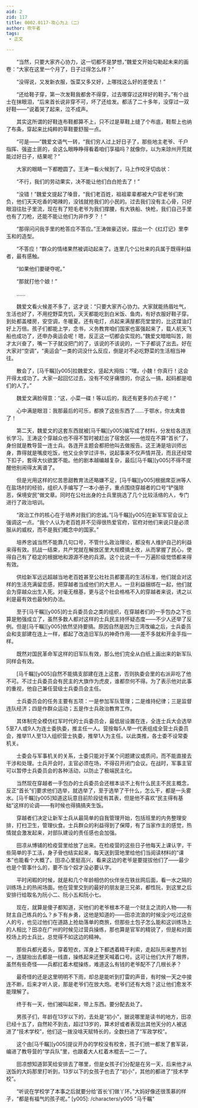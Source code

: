 ```yaml
---
aid: 2
zid: 117
title: 0002.0117-攻心为上（二）
author: 吹牛者
tags: 
 - 正文

---
```




　　“当然，只要大家齐心协力，这一切都不是梦想，”魏爱文开始勾勒起未来的画卷：“大家在这里一个月了，日子过得怎么样？”

　　“没得说，又发新衣服，饭菜又多又好，上哪找这么好的差使去！”

　　“还给鞋子穿，第一次发鞋我都舍不得穿，过去哪穿过这样好的鞋子。”有个战士在抹眼泪，“后来首长说非穿不可，坏了还给发。都活了二十多年，没穿过一双好鞋——”说着哭了起来，泣不成声。

　　其实这所谓的好鞋连布鞋都算不上，只不过是草鞋上缝了个布底，鞋帮上也纳了布条，穿起来比纯粹的草鞋要舒服一点。

　　“可是——”魏爱文语气一转，“我们穷人过上好日子了，那些地主老爷、千户指挥、强盗土匪的，会这么眼睁睁得看着咱们享福吗？就像你，以为来琼州开荒就能过好日子，结果呢？”

　　大家的眼睛一下都瞪圆了。王涛一看火候到了，马上作咬牙切齿状：

　　“不行，我们的劳动果实，决不能让他们白白抢去了！”

　　“没错！”魏爱文提起了嗓音，“我们老百姓，祖祖辈辈都被大户官老爷们欺负，他们天天吃香的喝辣的，没钱就抢我们的小民的。过去我们没有主心骨，只好眼泪往肚子里流，现在有了短毛老爷为我们撑腰，有大铁船、快枪，我们自己手里也有了刀枪，还能不能让他们为非作歹？！”

　　“那得问问我手里的枪答应不答应。”王涛做豪迈状，摆出一个《红灯记》里李玉和的造型。

　　“不答应！”群众的情绪果然被调动起来了。连里几个公社来的兵属于既得利益者，最有感触。

　　“如果他们要硬夺呢。”

　　“那就打他个娘！”

　　……

　　魏爱文看火候差不多了，这才说：“只要大家齐心协力。大家就能扬眉吐气，生活也好了，不用挖野菜充饥，天天都能吃到白米饭、鱼肉，有好衣服好鞋子穿。到处都盖楼房，安空调，冬暖夏。还有电灯，点起来满屋都亮堂堂的，比这煤油灯好上万倍。孩子们都能上学，念书，义务教育咱们国家也富强起来了，载人航天飞船也成功了，还申办奥运会呢！嗯，反正这一切都会实现的。”魏爱文暗暗叫苦，刚才太兴奋了，嘴一下子就没把门的了，该说的不该说的，一下子都说了出去。好在大家对“空调”，“奥运会”一类的词没什么反应，倒是对不必吃野菜的生活相当神往。

　　散会了，[马千瞩][y005]拉魏爱文，竖起大拇指：“嘿，小魏！你真行！这会开得太成功了。大家一起回忆过去，没有不咬牙痛恨的，你这么一搞，起码都是咱们的人了。”

　　魏爱文满脸得意：“这，小菜一碟！等以后的，我还有更多的点子呢！”

　　心中满是眼泪：我那最后的可乐，都换了这些东西了……于鄂水，你太禽兽了！

　　第二天，魏爱文的这套东西就被[马千瞩][y005]编写成了材料，分发给各连连长学习。王涛这个穿越众也不得不暂时被赶出了宿舍区——他现在不算“首长”了，身份就是教导营一连士兵。各连开主题会都把他叫去做报告。这王涛是培训师出身，靠得就是嘴皮吃饭，他又业余学过评书，说起事来不仅声情并茂，而且还经常下扣子，套得大伙欲罢不能。他的剧本越编越复杂，最后[马千瞩][y005]不得不提醒他别闹得太离谱了。

　　但是光用这样的忆苦思甜教育法还略嫌不足，[马千瞩][y005]根据席亚洲等人在盐场村的经验，组织人手编写了一本小册子，重点围绕穿越者的口号“铲强除恶，保境安民”做文章。同时在公社出身的士兵里挑选了几个比较活络的人，专门进行了政治培训。

　　“政治工作的核心在于培养对我们的忠诚。”[马千瞩][y005]在新军军官会议上强调这一点。“我个人认为老百姓并不见得很热爱官府，官府对他们来说只是必须服从的威权，而不是我们概念中的国家。”

　　培养忠诚当然不能靠几句口号，不管什么政治理论，都没有人维护自己的利益来得有效。抗战一结束，共产党就在解放区里大规模搞土改，从而掌握了民心，使得自己有了稳定的根据地和源源不绝的兵源。这个比说一千一万遍阶级觉悟都来得有效。

　　供给新军远远超越当地老百姓甚至公社社员都要高的生活标准，他们就会对这样的生活充满留恋感，把穿越者当成他们的大恩人。一旦利益捆绑在一起，他们就会为穿越众出生入死。对毫无根基，更与这个社会格格不入的穿越者来说，诱之以利是最有效也最快的办法。

　　至于[马千瞩][y005]的士兵委员会之类的组织，在穿越者们的一手包办之下也算是勉强成立了，虽然多数人都对这样的士兵民主持怀疑态度——不少人还举了反例。但是[马千瞩][y005]依然坚持要搞。原因自然是因为三湾改编之后，士兵委员会和支部建在连上一样，都起了改造旧军队的神奇作用——差不多就和开金手指一样。

　　既然对国民革命军这样的旧军队有效，那么他们完全从白纸上画出来的新军队同样会有效。

　　[马千瞩][y005]自然不能搞支部建在连上这套，否则执委会里的右派非吃了他不可。不过士兵委员会有民主的大旗作为虎皮，谁都奈何不得。为了表示他对此事的重视，他自己兼任营级士兵委员会主任。

　　士兵委员会的任务主要有五项：一是参加军队管理；二是维持纪律；三是监督连队经济；四是作群众运动；五是作士兵政治教育工作。

　　其体制完全模仿红军时代的士兵委员会，最低层设置在连，全连士兵大会选举5至7人或9人为连士委执委，推主任一人。营按每5人举一代表组成全营士兵委员会，推举11人至13人组织营士执委，推举1人为主任。以此类推，各士委不设常委机关。

　　士委会与军事机关的关系，士委只能对于某个问题建议或质问，而不能直接去干涉和处理。士兵开会时，主官必须在场，不得召开闭门会议。在战时，军事主官可以暂停士兵委员会的各种活动，以防止了极端民主化。

　　当然现在穿越者一手包办的士兵委员会还根本谈不上有什么民主不民主概念，反正“首长”们要求他们选举，就选举了，至于选举了干什么，怎么干，都是一头雾水。[马千瞩][y005]知道这玩意目前阶段徒有其表，但是他不喜欢“民主得有基础”这样的论调——有时候也得搞搞夹生饭。

　　穿越者们决定让新军士兵从最简单的自我管理开始，包括班里的内务整理安排，打扫卫生，管理伙食。士兵群众的利益得到了保障，有了当家作主的感觉，热情就会激发起来，对部队建设的责任感也会加强。

　　田凉从博铺的检疫营里给放了出来。在检疫营的这些日子他每天上课认字，干些简单的手工活，身子骨也结实起来，每天送到营地里给他们当阅读材料的“课本”也能看个大概了。田凉心里挺高兴，看来这边的老爷是要提拔他们了——最少也是个管事什么的，要不当个奴才没必要认字。

　　平时闲暇的时候，就是和几个年龄相仿的伙伴坐在铁丝网后面，看一水之隔的训练场上的热闹场面。他在营里交到的最好的朋友是三兄弟，都性阮，到这里之后安排行给取名为阮小二、阮小五和阮小七。

　　现在，就算是傻子都知道，买他们的老爷根本不是一个财主之流的人物——有财主自己练兵的么？乡下有乡勇，这他是知道的——田凉流浪的时候没少吃过这些人的亏，也见过他们在道路上抢劫落单的商旅，但那些土包子怎么能和这训练场上的人相比？田凉在广州的时候见过营兵操练，那也算是官军的精锐了，但是和对面校场上的士兵比，总觉得不如这边的精神。

　　那些兵都光着头，穿着短衣，浑身上下都透着精干利索，走起队形来整齐划一，连腿抬出去都是一线直，操练起来还整天喊着口号。这可让他们大开了眼界，虽然有些奇怪——兵都扛着木棍操练，难道这么有钱的老爷配不了几根长矛？

　　最奇怪的还是这里明明不下雨，却总是能听到打雷的声音，有时候一天之中接连不断，后来才听人说，那是老爷们在放大炮。老爷们还有大炮？这让他们愈发不能理解了。

　　终于有一天，他们被叫起来，带上东西。要分配去处了。

　　男孩子们，年龄在13岁以下的，去处是“初小”，据说哪里是读书的地方，田凉已经十五了，自然轮不到去，超过13岁的，算术好或者表现出其他天分的人被送进了“技术学校”，他们这一拨没啥天赋特长的，全数扫进了“军政学校”。

　　这个由[马千瞩][y005]提议开办的学校没有校舍，孩子们统一都发了套军装，编进了教导营的“学兵队”里，也跟着大人杠着木棍去一二一了。

　　田凉想知道郭芙给安排去了哪里，但是女孩子们分配是在另一天，后来他才从送饭的大妈那里打听到，13岁以下的女孩子也去了“初小”，其他的都进了“技术学校”。

　　“听说在学校学了本事之后就要分给‘首长’们做丫环。”大妈好像还很羡慕的样子，“都是有福气的孩子呢。”
[y005]: /characters/y005 "马千瞩"


